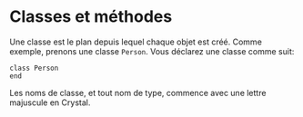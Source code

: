 # Classes et méthodes

Une classe est le plan depuis lequel chaque objet est créé.
Comme exemple, prenons une classe `Person`. Vous déclarez une classe comme suit:

```crystal
class Person
end
```

Les noms de classe, et tout nom de type, commence avec une lettre majuscule en Crystal.

